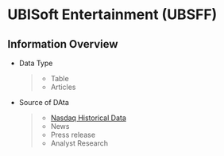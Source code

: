 # UBISoft Entertainment (UBSFF)

## Information Overview
- Data Type
    >- Table
    >- Articles
-  Source of DAta
    >- [Nasdaq Historical Data](https://www.nasdaq.com/market-activity/stocks/ubsff/historical)
    >- News
    >- Press release
    >- Analyst Research
